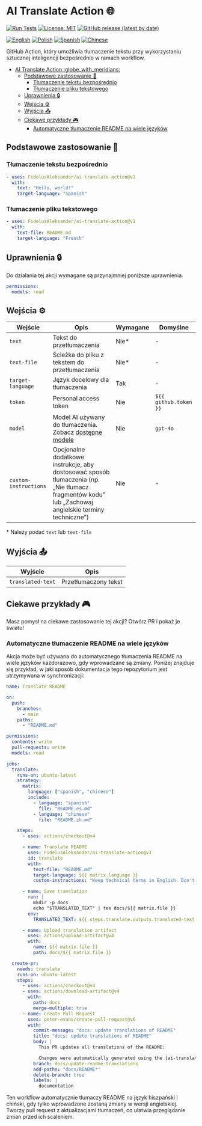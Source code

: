 # AI Translate Action :globe_with_meridians:

[![Run Tests](https://github.com/FidelusAleksander/ai-translate-action/actions/workflows/test.yml/badge.svg)](https://github.com/FidelusAleksander/ai-translate-action/actions/workflows/test.yml)
[![License: MIT](https://img.shields.io/badge/License-MIT-yellow.svg)](https://opensource.org/licenses/MIT)
[![GitHub release (latest by date)](https://img.shields.io/github/v/release/FidelusAleksander/ai-translate-action)](https://github.com/FidelusAleksander/ai-translate-action/releases)

[![English](https://img.shields.io/badge/English-README.md-blue)](https://github.com/FidelusAleksander/ai-translate-action/blob/main/README.md) [![Polish](https://img.shields.io/badge/Polish-docs/README.pl.md-red)](https://github.com/FidelusAleksander/ai-translate-action/blob/main/docs/README.pl.md) [![Spanish](https://img.shields.io/badge/Spanish-docs/README.es.md-yellow)](https://github.com/FidelusAleksander/ai-translate-action/blob/main/docs/README.es.md) [![Chinese](https://img.shields.io/badge/Chinese-docs/README.zh.md-green)](https://github.com/FidelusAleksander/ai-translate-action/blob/main/docs/README.zh.md)

GitHub Action, który umożliwia tłumaczenie tekstu przy wykorzystaniu sztucznej inteligencji bezpośrednio w ramach workflow.

- [AI Translate Action :globe\_with\_meridians:](#ai-translate-action-globe_with_meridians)
  - [Podstawowe zastosowanie 🚀](#podstawowe-zastosowanie-)
    - [Tłumaczenie tekstu bezpośrednio](#tłumaczenie-tekstu-bezpośrednio)
    - [Tłumaczenie pliku tekstowego](#tłumaczenie-pliku-tekstowego)
  - [Uprawnienia 🔒](#uprawnienia-)
  - [Wejścia ⚙️](#wejścia-️)
  - [Wyjścia 📤](#wyjścia-)
  - [Ciekawe przykłady 🎮](#ciekawe-przykłady-)
    - [Automatyczne tłumaczenie README na wiele języków](#automatyczne-tłumaczenie-readme-na-wiele-języków)

## Podstawowe zastosowanie 🚀

### Tłumaczenie tekstu bezpośrednio

```yaml
- uses: FidelusAleksander/ai-translate-action@v1
  with:
    text: "Hello, world!"
    target-language: "Spanish"
```

### Tłumaczenie pliku tekstowego

```yaml
- uses: FidelusAleksander/ai-translate-action@v1
  with:
    text-file: README.md
    target-language: "French"
```

## Uprawnienia 🔒

Do działania tej akcji wymagane są przynajmniej poniższe uprawnienia.

```yaml
permissions:
  models: read
```

## Wejścia ⚙️

| Wejście               | Opis                                                                                           | Wymagane | Domyślne |
|-----------------------|------------------------------------------------------------------------------------------------|----------|----------|
| `text`               | Tekst do przetłumaczenia                                                                       | Nie*     | -        |
| `text-file`          | Ścieżka do pliku z tekstem do przetłumaczenia                                                  | Nie*     | -        |
| `target-language`    | Język docelowy dla tłumaczenia                                                                 | Tak      | -        |
| `token`              | Personal access token                                                                          | Nie      | `${{ github.token }}` |
| `model`              | Model AI używany do tłumaczenia. Zobacz [dostępne modele](https://github.com/marketplace?type=models) | Nie      | `gpt-4o` |
| `custom-instructions` | Opcjonalne dodatkowe instrukcje, aby dostosować sposób tłumaczenia (np. „Nie tłumacz fragmentów kodu" lub „Zachowaj angielskie terminy techniczne”) | Nie      | -        |

\* Należy podać `text` lub `text-file`

## Wyjścia 📤

| Wyjście             | Opis                  |
|---------------------|-----------------------|
| `translated-text`   | Przetłumaczony tekst |

## Ciekawe przykłady 🎮

Masz pomysł na ciekawe zastosowanie tej akcji? Otwórz PR i pokaż je światu!

### Automatyczne tłumaczenie README na wiele języków

Akcja może być używana do automatycznego tłumaczenia README na wiele języków każdorazowo, gdy wprowadzane są zmiany. Poniżej znajduje się przykład, w jaki sposób dokumentacja tego repozytorium jest utrzymywana w synchronizacji:

```yaml
name: Translate README

on:
  push:
    branches:
      - main
    paths:
      - "README.md"

permissions:
  contents: write
  pull-requests: write
  models: read

jobs:
  translate:
    runs-on: ubuntu-latest
    strategy:
      matrix:
        language: ["spanish", "chinese"]
        include:
          - language: "spanish"
            file: "README.es.md"
          - language: "chinese"
            file: "README.zh.md"

    steps:
      - uses: actions/checkout@v4

      - name: Translate README
        uses: FidelusAleksander/ai-translate-action@v1
        id: translate
        with:
          text-file: "README.md"
          target-language: ${{ matrix.language }}
          custom-instructions: "Keep technical terms in English. Don't translate code blocks"

      - name: Save translation
        run: |
          mkdir -p docs
          echo "$TRANSLATED_TEXT" | tee docs/${{ matrix.file }}
        env:
          TRANSLATED_TEXT: ${{ steps.translate.outputs.translated-text }}

      - name: Upload translation artifact
        uses: actions/upload-artifact@v4
        with:
          name: ${{ matrix.file }}
          path: docs/${{ matrix.file }}

  create-pr:
    needs: translate
    runs-on: ubuntu-latest
    steps:
      - uses: actions/checkout@v4
      - uses: actions/download-artifact@v4
        with:
          path: docs
          merge-multiple: true
      - name: Create Pull Request
        uses: peter-evans/create-pull-request@v6
        with:
          commit-message: "docs: update translations of README"
          title: "docs: update translations of README"
          body: |
            This PR updates all translations of the README:

            Changes were automatically generated using the [ai-translate-action](https://github.com/FidelusAleksander/ai-translate-action) action.
          branch: docs/update-readme-translations
          add-paths: "docs/README*"
          delete-branch: true
          labels: |
            documentation
```

Ten workflow automatycznie tłumaczy README na język hiszpański i chiński, gdy tylko wprowadzone zostaną zmiany w wersji angielskiej. Tworzy pull request z aktualizacjami tłumaczeń, co ułatwia przeglądanie zmian przed ich scaleniem.
